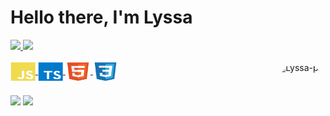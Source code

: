 # Hello there, I'm Lyssa

<div>
  <a href="https://github.com/lyssautida">
  <img height="180em" src="https://github-readme-stats.vercel.app/api?username=lyssautida&show_icons=true&theme=dracula&include_all_commits=true&count_private=true"/>
  <img height="180em" src="https://github-readme-stats.vercel.app/api/top-langs/?username=lyssautida&layout=compact&langs_count=7&theme=dracula"/>
</div>         

<div style="display: inline_block"><br>
  <img align="center" alt="Js" height="30" width="40" src="https://raw.githubusercontent.com/devicons/devicon/master/icons/javascript/javascript-plain.svg">
  <img align="center" alt="Ts" height="30" width="40" src="https://raw.githubusercontent.com/devicons/devicon/master/icons/typescript/typescript-plain.svg">
  <img align="center" alt="HTML" height="30" width="40" src="https://raw.githubusercontent.com/devicons/devicon/master/icons/html5/html5-original.svg">
  <img align="center" alt="CSS" height="30" width="40" src="https://raw.githubusercontent.com/devicons/devicon/master/icons/css3/css3-original.svg">
  <img align="right" alt="Lyssa-pic" height="150" style="border-radius:50px;" src="https://cdn.discordapp.com/attachments/923758111179808849/959679019899555850/download20220406010109.png">
</div>
  
  
  ###
  
 
  
  <a href = "mailto:lyssamailbox@gmail.com"><img src="https://img.shields.io/badge/-Gmail-%23333?style=for-the-badge&logo=gmail&logoColor=white" target="_blank"></a>
  <a href="https://www.linkedin.com/in/lyssautida" target="_blank"><img src="https://img.shields.io/badge/-LinkedIn-%230077B5?style=for-the-badge&logo=linkedin&logoColor=white" target="_blank"></a> 


<!---
lyssautida/lyssautida is a ✨ special ✨ repository because its `README.md` (this file) appears on your GitHub profile.
You can click the Preview link to take a look at your changes.
--->
